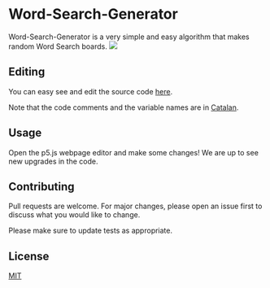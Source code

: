 # Word-Search-Generator

Word-Search-Generator is a very simple and easy algorithm that makes random Word Search boards.
![](https://raw.githubusercontent.com/CatalaHD/Word-Search-Generator/master/assets/example.jpg)

## Editing

You can easy see and edit the source code [here](https://editor.p5js.org/thecatalahd/sketches/1cSFvJQgN).

Note that the code comments and the variable names are in [Catalan](https://en.wikipedia.org/wiki/Catalan_language).

## Usage

Open the p5.js webpage editor and make some changes! We are up to see new upgrades in the code.

## Contributing

Pull requests are welcome. For major changes, please open an issue first to discuss what you would like to change.

Please make sure to update tests as appropriate.

## License

[MIT](https://github.com/CatalaHD/Word-Search-Generator/blob/master/LICENSE)
